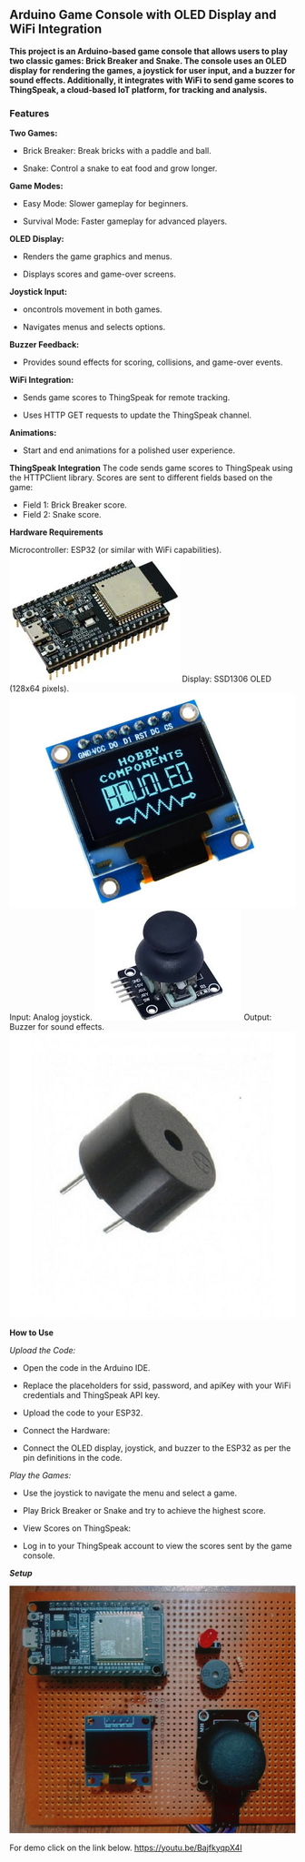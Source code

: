 ## Arduino Game Console with OLED Display and WiFi Integration
**This project is an Arduino-based game console that allows users to play two classic games: Brick Breaker and Snake. The console uses an OLED display for rendering the games, a joystick for user input, and a buzzer for sound effects. Additionally, it integrates with WiFi to send game scores to ThingSpeak, a cloud-based IoT platform, for tracking and analysis.**

### Features
**Two Games:**

 - Brick Breaker: Break bricks with a paddle and ball.

 - Snake: Control a snake to eat food and grow longer.

**Game Modes:**

- Easy Mode: Slower gameplay for beginners.

- Survival Mode: Faster gameplay for advanced players.

**OLED Display:**

- Renders the game graphics and menus.

- Displays scores and game-over screens.

**Joystick Input:**

- oncontrols movement in both games.

- Navigates menus and selects options.

**Buzzer Feedback:**

- Provides sound effects for scoring, collisions, and game-over events.

**WiFi Integration:**

- Sends game scores to ThingSpeak for remote tracking.

- Uses HTTP GET requests to update the ThingSpeak channel.

**Animations:**

- Start and end animations for a polished user experience.

**ThingSpeak Integration**
The code sends game scores to ThingSpeak using the HTTPClient library.
Scores are sent to different fields based on the game:
- Field 1: Brick Breaker score.
- Field 2: Snake score.

**Hardware Requirements**

Microcontroller: ESP32 (or similar with WiFi capabilities).
![alt text](Screenshots/image.png)
Display: SSD1306 OLED (128x64 pixels).
![alt text](Screenshots/image-1.png)
Input: Analog joystick.
![alt text](Screenshots/image-2.png)
Output: Buzzer for sound effects.
![alt text](Screenshots/image-3.png)

**How to Use**

*Upload the Code:*

- Open the code in the Arduino IDE.

- Replace the placeholders for ssid, password, and apiKey with your WiFi credentials and ThingSpeak API key.

- Upload the code to your ESP32.

- Connect the Hardware:

- Connect the OLED display, joystick, and buzzer to the ESP32 as per the pin definitions in the code.

*Play the Games:*

- Use the joystick to navigate the menu and select a game.

- Play Brick Breaker or Snake and try to achieve the highest score.

- View Scores on ThingSpeak:

- Log in to your ThingSpeak account to view the scores sent by the game console.

***Setup***

![alt text](Screenshots/image-4.png)

For demo click on the link below.
https://youtu.be/BajfkyqpX4I